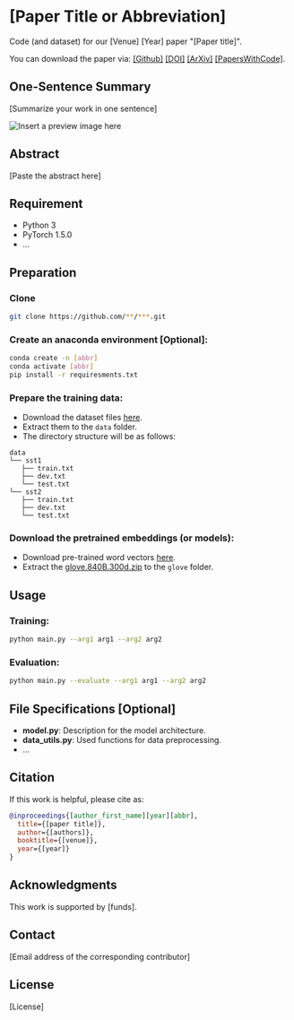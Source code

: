 # [Paper Title or Abbreviation]

Code (and dataset) for our [Venue] [Year] paper "[Paper title]".

You can download the paper via: [[Github]](xx.pdf) [[DOI]](https://doi.org/xx/xx) [[ArXiv]](https://arxiv.org/abs/xxxx.xxxxx) [[PapersWithCode]](https://paperswithcode.com/).

## One-Sentence Summary

[Summarize your work in one sentence]

![Insert a preview image here](https://via.placeholder.com/300.jpg)

## Abstract

[Paste the abstract here]

## Requirement

- Python 3
- PyTorch 1.5.0
- …

## Preparation

### Clone

```bash
git clone https://github.com/**/***.git
```

### Create an anaconda environment [Optional]:

```bash
conda create -n [abbr]
conda activate [abbr]
pip install -r requiresments.txt
```

### Prepare the training data:

- Download the dataset files [here](https://example.com).
- Extract them to the `data` folder.
- The directory structure will be as follows:
```
data
└── sst1
   ├── train.txt
   ├── dev.txt
   └── test.txt
└── sst2
   ├── train.txt
   ├── dev.txt
   └── test.txt
```

### Download the pretrained embeddings (or models):

- Download pre-trained word vectors [here](https://nlp.stanford.edu/projects/glove/).
- Extract the [glove.840B.300d.zip](http://nlp.stanford.edu/data/glove.840B.300d.zip) to the `glove` folder.

## Usage

### Training:

```bash
python main.py --arg1 arg1 --arg2 arg2
```

### Evaluation:

```bash
python main.py --evaluate --arg1 arg1 --arg2 arg2
```

## File Specifications [Optional]

- **model.py**: Description for the model architecture.
- **data_utils.py**: Used functions for data preprocessing.
- …

## Citation

If this work is helpful, please cite as:

```bibtex
@inproceedings{[author_first_name][year][abbr],
  title={[paper title]},
  author={[authors]},
  booktitle={[venue]},
  year={[year]}
}
```

## Acknowledgments

This work is supported by [funds].

## Contact

[Email address of the corresponding contributor]

## License

[License]
